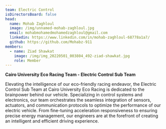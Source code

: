 ```yaml
---
team: Electric Control
isDirectorsBoard: false
head:
  name: Mohab Zaghloul
  image: /img/unnamed-mohab-zaghloul.jpg
  email: mohabmohamedmohamedzaghloul@gmail.com
  linkedin: https://www.linkedin.com/in/mohab-zaghloul-68778a1a7/
  github: https://github.com/Mohabz-911
members:
  - name: Ziad Shawkat
    image: /img/img_20220501_003804_492-ziad-shawkat.jpg
    role: Member
---
```

**Cairo University Eco Racing Team - Electric Control Sub Team**

Elevating the intelligence of our eco-friendly racing endeavor, the Electric Control Sub Team at Cairo University Eco Racing is dedicated to the brainpower behind our vehicle. Specializing in control systems and electronics, our team orchestrates the seamless integration of sensors, actuators, and communication protocols to optimize the performance of our electric vehicle. From fine-tuning acceleration responsiveness to ensuring precise energy management, our engineers are at the forefront of creating an intelligent and efficient driving experience.